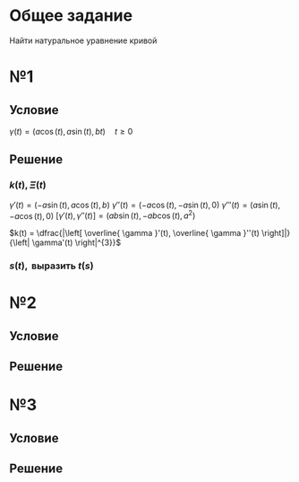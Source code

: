 # Общее задание
Найти натуральное уравнение кривой
# №1
## Условие
$\gamma(t) = \left( a\cos(t), a\sin (t), bt \right) \quad t \geq 0$
## Решение
### $k(t), \Xi(t)$
$\gamma'(t) = \left( -a\sin(t), a\cos(t), b \right)$
$\gamma''(t) = \left( -a\cos(t), -a\sin(t), 0 \right)$
$\gamma'''(t) = \left( a\sin(t), -a\cos(t), 0 \right)$
$\left[ \gamma'(t), \gamma''(t) \right] = \left( ab\sin(t), -ab\cos(t), a^{2} \right)$

$k(t) = \dfrac{|\left[ \overline{ \gamma }'(t), \overline{ \gamma }''(t) \right]|}{\left| \gamma'(t) \right|^{3}}$

### $s(t), \text{ выразить } t(s)$

# №2
## Условие
## Решение
# №3
## Условие
## Решение
